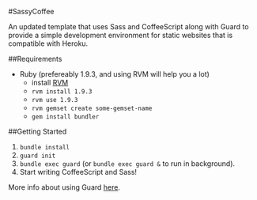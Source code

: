 #SassyCoffee

An updated template that uses Sass and CoffeeScript along with Guard to provide a simple development environment for static websites that is compatible with Heroku.

##Requirements
- Ruby (prefereably 1.9.3, and using RVM will help you a lot)
    - install [RVM](http://beginrescueend.com/)
    - `rvm install 1.9.3`
    - `rvm use 1.9.3`
    - `rvm gemset create some-gemset-name`
    - `gem install bundler`

##Getting Started
1. `bundle install`
2. `guard init`
3. `bundle exec guard` (or `bundle exec guard &` to run in background).
4. Start writing CoffeeScript and Sass!

More info about using Guard [here](https://github.com/guard/guard#readme).